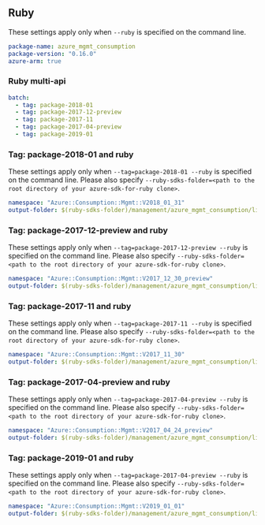 ## Ruby

These settings apply only when `--ruby` is specified on the command line.

``` yaml
package-name: azure_mgmt_consumption
package-version: "0.16.0"
azure-arm: true
```

### Ruby multi-api

``` yaml $(ruby) && $(multiapi)
batch:
  - tag: package-2018-01
  - tag: package-2017-12-preview
  - tag: package-2017-11
  - tag: package-2017-04-preview
  - tag: package-2019-01
```

### Tag: package-2018-01 and ruby

These settings apply only when `--tag=package-2018-01 --ruby` is specified on the command line.
Please also specify `--ruby-sdks-folder=<path to the root directory of your azure-sdk-for-ruby clone>`.

``` yaml $(tag) == 'package-2018-01' && $(ruby)
namespace: "Azure::Consumption::Mgmt::V2018_01_31"
output-folder: $(ruby-sdks-folder)/management/azure_mgmt_consumption/lib
```

### Tag: package-2017-12-preview and ruby

These settings apply only when `--tag=package-2017-12-preview --ruby` is specified on the command line.
Please also specify `--ruby-sdks-folder=<path to the root directory of your azure-sdk-for-ruby clone>`.

``` yaml $(tag) == 'package-2017-12-preview' && $(ruby)
namespace: "Azure::Consumption::Mgmt::V2017_12_30_preview"
output-folder: $(ruby-sdks-folder)/management/azure_mgmt_consumption/lib
```

### Tag: package-2017-11 and ruby

These settings apply only when `--tag=package-2017-11 --ruby` is specified on the command line.
Please also specify `--ruby-sdks-folder=<path to the root directory of your azure-sdk-for-ruby clone>`.

``` yaml $(tag) == 'package-2017-11' && $(ruby)
namespace: "Azure::Consumption::Mgmt::V2017_11_30"
output-folder: $(ruby-sdks-folder)/management/azure_mgmt_consumption/lib
```

### Tag: package-2017-04-preview and ruby

These settings apply only when `--tag=package-2017-04-preview --ruby` is specified on the command line.
Please also specify `--ruby-sdks-folder=<path to the root directory of your azure-sdk-for-ruby clone>`.

``` yaml $(tag) == 'package-2017-04-preview' && $(ruby)
namespace: "Azure::Consumption::Mgmt::V2017_04_24_preview"
output-folder: $(ruby-sdks-folder)/management/azure_mgmt_consumption/lib
```

### Tag: package-2019-01 and ruby

These settings apply only when `--tag=package-2017-04-preview --ruby` is specified on the command line.
Please also specify `--ruby-sdks-folder=<path to the root directory of your azure-sdk-for-ruby clone>`.

``` yaml $(tag) == 'package-2019-01' && $(ruby)
namespace: "Azure::Consumption::Mgmt::V2019_01_01"
output-folder: $(ruby-sdks-folder)/management/azure_mgmt_consumption/lib
```
